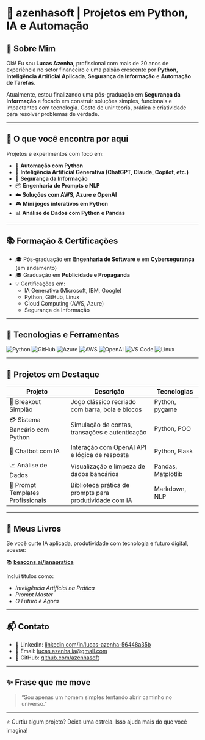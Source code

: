 # 🧠 azenhasoft | Projetos em Python, IA e Automação

## 👋 Sobre Mim

Olá! Eu sou **Lucas Azenha**, profissional com mais de 20 anos de experiência no setor financeiro e uma paixão crescente por **Python**, **Inteligência Artificial Aplicada**, **Segurança da Informação** e **Automação de Tarefas**.

Atualmente, estou finalizando uma pós-graduação em **Segurança da Informação** e focado em construir soluções simples, funcionais e impactantes com tecnologia. Gosto de unir teoria, prática e criatividade para resolver problemas de verdade.

---

## 🚀 O que você encontra por aqui

Projetos e experimentos com foco em:

- 🤖 **Automação com Python**
- 🧠 **Inteligência Artificial Generativa (ChatGPT, Claude, Copilot, etc.)**
- 🔐 **Segurança da Informação**
- 📦 **Engenharia de Prompts e NLP**
- ☁️ **Soluções com AWS, Azure e OpenAI**
- 🎮 **Mini jogos interativos em Python**
- 📊 **Análise de Dados com Python e Pandas**

---

## 📚 Formação & Certificações

- 🎓 Pós-graduação em **Engenharia de Software** e em **Cybersegurança** (em andamento)
- 🎓 Graduação em **Publicidade e Propaganda**
- 💡 Certificações em:
  - IA Generativa (Microsoft, IBM, Google)
  - Python, GitHub, Linux
  - Cloud Computing (AWS, Azure)
  - Segurança da Informação

---

## 🧰 Tecnologias e Ferramentas

![Python](https://img.shields.io/badge/-Python-3776AB?style=for-the-badge&logo=python&logoColor=white)
![GitHub](https://img.shields.io/badge/-GitHub-181717?style=for-the-badge&logo=github)
![Azure](https://img.shields.io/badge/-Azure-0078D4?style=for-the-badge&logo=microsoft-azure)
![AWS](https://img.shields.io/badge/-AWS-232F3E?style=for-the-badge&logo=amazon-aws)
![OpenAI](https://img.shields.io/badge/-OpenAI-10a37f?style=for-the-badge&logo=openai&logoColor=white)
![VS Code](https://img.shields.io/badge/-VSCode-007ACC?style=for-the-badge&logo=visual-studio-code)
![Linux](https://img.shields.io/badge/-Linux-FCC624?style=for-the-badge&logo=linux&logoColor=black)

---

## 📂 Projetos em Destaque

| Projeto | Descrição | Tecnologias |
|--------|-----------|-------------|
| 🧱 Breakout Simplão | Jogo clássico recriado com barra, bola e blocos | Python, pygame |
| 💳 Sistema Bancário com Python | Simulação de contas, transações e autenticação | Python, POO |
| 💬 Chatbot com IA | Interação com OpenAI API e lógica de resposta | Python, Flask |
| 📈 Análise de Dados | Visualização e limpeza de dados bancários | Pandas, Matplotlib |
| 🧾 Prompt Templates Profissionais | Biblioteca prática de prompts para produtividade com IA | Markdown, NLP |

---

## 📖 Meus Livros

Se você curte IA aplicada, produtividade com tecnologia e futuro digital, acesse:

📚 **[beacons.ai/ianapratica](https://beacons.ai/ianapratica)**

Inclui títulos como:
- *Inteligência Artificial na Prática*
- *Prompt Master*
- *O Futuro é Agora*

---

## 📬 Contato

- 🔗 LinkedIn: [linkedin.com/in/lucas-azenha-56448a35b](https://www.linkedin.com/in/lucas-azenha-56448a35b)
- 💌 Email: lucas.azenha.ia@gmail.com
- 🧠 GitHub: [github.com/azenhasoft](https://github.com/azenhasoft)

---

## ✨ Frase que me move

> “Sou apenas um homem simples tentando abrir caminho no universo."

---

⭐ Curtiu algum projeto? Deixa uma estrela. Isso ajuda mais do que você imagina!
